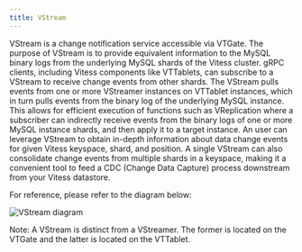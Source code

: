 ```yaml
---
title: VStream
---
```



VStream is a change notification service accessible via VTGate. The purpose of
VStream is to provide equivalent information to the MySQL binary logs from the
underlying MySQL shards of the Vitess cluster.  gRPC clients, including Vitess
components like VTTablets, can subscribe to a VStream to receive change events
from other shards.  The VStream pulls events from one or more VStreamer
instances on VTTablet instances, which in turn pulls events from the binary
log of the underlying MySQL instance.  This allows for efficient execution of
functions such as VReplication where a subscriber can indirectly receive
events from the binary logs of one or more MySQL instance shards, and then
apply it to a target instance. An user can leverage VStream to obtain in-depth
information about data change events for given Vitess keyspace, shard, and
position.  A single VStream can also consolidate change events from multiple
shards in a keyspace, making it a convenient tool to feed a CDC (Change Data
Capture) process downstream from your Vitess datastore.


For reference, please refer to the diagram below:

![VStream diagram](/img/VStream.svg)

Note: A VStream is distinct from a VStreamer. The former is located on the VTGate and the latter is located on the VTTablet.
